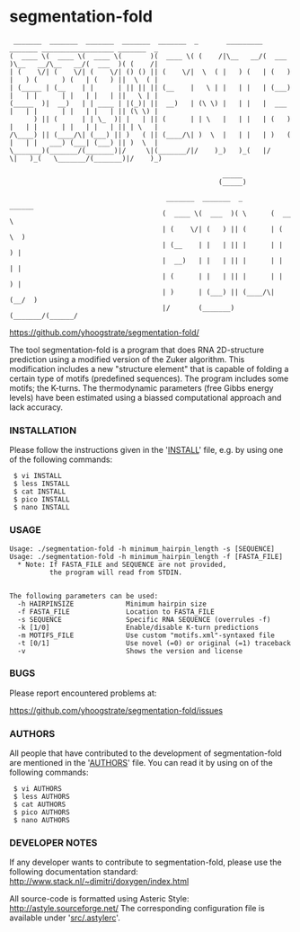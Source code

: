 # segmentation-fold #

	 _______  _______  _______  _______  _______  _       _________ _______ __________________ _______  _       
	(  ____ \(  ____ \(  ____ \(       )(  ____ \( (    /|\__   __/(  ___  )\__   __/\__   __/(  ___  )( (    /|
	| (    \/| (    \/| (    \/| () () || (    \/|  \  ( |   ) (   | (   ) |   ) (      ) (   | (   ) ||  \  ( |
	| (_____ | (__    | |      | || || || (__    |   \ | |   | |   | (___) |   | |      | |   | |   | ||   \ | |
	(_____  )|  __)   | | ____ | |(_)| ||  __)   | (\ \) |   | |   |  ___  |   | |      | |   | |   | || (\ \) |
	      ) || (      | | \_  )| |   | || (      | | \   |   | |   | (   ) |   | |      | |   | |   | || | \   |
	/\____) || (____/\| (___) || )   ( || (____/\| )  \  |   | |   | )   ( |   | |   ___) (___| (___) || )  \  |
	\_______)(_______/(_______)|/     \|(_______/|/    )_)   )_(   |/     \|   )_(   \_______/(_______)|/    )_)
	                                                                                                            
	                                                     _____                                                  
	                                                    (_____)                                                 
	                                                                                                            
	                                       _______  _______  _        ______                                    
	                                      (  ____ \(  ___  )( \      (  __  \                                   
	                                      | (    \/| (   ) || (      | (  \  )                                  
	                                      | (__    | |   | || |      | |   ) |                                  
	                                      |  __)   | |   | || |      | |   | |                                  
	                                      | (      | |   | || |      | |   ) |                                  
	                                      | )      | (___) || (____/\| (__/  )                                  
	                                      |/       (_______)(_______/(______/                                   

<https://github.com/yhoogstrate/segmentation-fold/>

The tool segmentation-fold is a program that does RNA 2D-structure
prediction using a modified version of the Zuker algorithm. This
modification includes a new "structure element" that is capable of
folding a certain type of motifs (predefined sequences).
	The program includes some motifs; the K-turns. The thermodynamic
parameters (free Gibbs energy levels) have been estimated using a
biassed computational approach and lack accuracy.


### INSTALLATION ###

Please follow the instructions given in the '[INSTALL](https://github.com/yhoogstrate/segmentation-fold/blob/master/INSTALL)' file, e.g. by
using one of the following commands:

	 $ vi INSTALL
	 $ less INSTALL
	 $ cat INSTALL
	 $ pico INSTALL
	 $ nano INSTALL


### USAGE ###

	Usage: ./segmentation-fold -h minimum_hairpin_length -s [SEQUENCE]
	Usage: ./segmentation-fold -h minimum_hairpin_length -f [FASTA_FILE]
	  * Note: If FASTA_FILE and SEQUENCE are not provided,
			  the program will read from STDIN.


	The following parameters can be used:
	  -h HAIRPINSIZE             Minimum hairpin size
	  -f FASTA_FILE              Location to FASTA_FILE
	  -s SEQUENCE                Specific RNA SEQUENCE (overrules -f)
	  -k [1/0]                   Enable/disable K-turn predictions
	  -m MOTIFS_FILE             Use custom "motifs.xml"-syntaxed file
	  -t [0/1]                   Use novel (=0) or original (=1) traceback
	  -v                         Shows the version and license


### BUGS ###

Please report encountered problems at:

<https://github.com/yhoogstrate/segmentation-fold/issues>


### AUTHORS ###

All people that have contributed to the development of segmentation-fold are
mentioned in the '[AUTHORS](https://github.com/yhoogstrate/segmentation-fold/blob/master/AUTHORS)' file. You can read it by using on of the
following commands:

	 $ vi AUTHORS
	 $ less AUTHORS
	 $ cat AUTHORS
	 $ pico AUTHORS
	 $ nano AUTHORS


### DEVELOPER NOTES ###

If any developer wants to contribute to segmentation-fold, please use
the following documentation standard:
 <http://www.stack.nl/~dimitri/doxygen/index.html>

All source-code is formatted using Asteric Style:
 <http://astyle.sourceforge.net/>
The corresponding configuration file is available under
'[src/.astylerc](https://github.com/yhoogstrate/segmentation-fold/tree/master/share/.astylerc)'.
